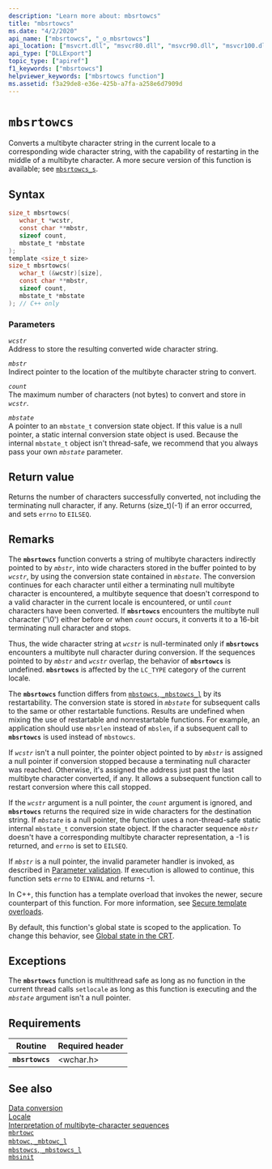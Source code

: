 ```yaml
---
description: "Learn more about: mbsrtowcs"
title: "mbsrtowcs"
ms.date: "4/2/2020"
api_name: ["mbsrtowcs", "_o_mbsrtowcs"]
api_location: ["msvcrt.dll", "msvcr80.dll", "msvcr90.dll", "msvcr100.dll", "msvcr100_clr0400.dll", "msvcr110.dll", "msvcr110_clr0400.dll", "msvcr120.dll", "msvcr120_clr0400.dll", "ucrtbase.dll", "api-ms-win-crt-convert-l1-1-0.dll"]
api_type: ["DLLExport"]
topic_type: ["apiref"]
f1_keywords: ["mbsrtowcs"]
helpviewer_keywords: ["mbsrtowcs function"]
ms.assetid: f3a29de8-e36e-425b-a7fa-a258e6d7909d
---
```

# `mbsrtowcs`

Converts a multibyte character string in the current locale to a corresponding wide character string, with the capability of restarting in the middle of a multibyte character. A more secure version of this function is available; see [`mbsrtowcs_s`](mbsrtowcs-s.md).

## Syntax

```C
size_t mbsrtowcs(
   wchar_t *wcstr,
   const char **mbstr,
   sizeof count,
   mbstate_t *mbstate
);
template <size_t size>
size_t mbsrtowcs(
   wchar_t (&wcstr)[size],
   const char **mbstr,
   sizeof count,
   mbstate_t *mbstate
); // C++ only
```

### Parameters

*`wcstr`*\
Address to store the resulting converted wide character string.

*`mbstr`*\
Indirect pointer to the location of the multibyte character string to convert.

*`count`*\
The maximum number of characters (not bytes) to convert and store in *`wcstr`*.

*`mbstate`*\
A pointer to an `mbstate_t` conversion state object. If this value is a null pointer, a static internal conversion state object is used. Because the internal `mbstate_t` object isn't thread-safe, we recommend that you always pass your own *`mbstate`* parameter.

## Return value

Returns the number of characters successfully converted, not including the terminating null character, if any. Returns (size_t)(-1) if an error occurred, and sets `errno` to `EILSEQ`.

## Remarks

The **`mbsrtowcs`** function converts a string of multibyte characters indirectly pointed to by *`mbstr`*, into wide characters stored in the buffer pointed to by *`wcstr`*, by using the conversion state contained in *`mbstate`*. The conversion continues for each character until either a terminating null multibyte character is encountered, a multibyte sequence that doesn't correspond to a valid character in the current locale is encountered, or until *`count`* characters have been converted. If **`mbsrtowcs`** encounters the multibyte null character ('\0') either before or when *`count`* occurs, it converts it to a 16-bit terminating null character and stops.

Thus, the wide character string at *`wcstr`* is null-terminated only if **`mbsrtowcs`** encounters a multibyte null character during conversion. If the sequences pointed to by *`mbstr`* and *`wcstr`* overlap, the behavior of **`mbsrtowcs`** is undefined. **`mbsrtowcs`** is affected by the `LC_TYPE` category of the current locale.

The **`mbsrtowcs`** function differs from [`mbstowcs`, `_mbstowcs_l`](mbstowcs-mbstowcs-l.md) by its restartability. The conversion state is stored in *`mbstate`* for subsequent calls to the same or other restartable functions. Results are undefined when mixing the use of restartable and nonrestartable functions.  For example, an application should use `mbsrlen` instead of `mbslen`, if a subsequent call to **`mbsrtowcs`** is used instead of `mbstowcs`.

If *`wcstr`* isn't a null pointer, the pointer object pointed to by *`mbstr`* is assigned a null pointer if conversion stopped because a terminating null character was reached. Otherwise, it's assigned the address just past the last multibyte character converted, if any. It allows a subsequent function call to restart conversion where this call stopped.

If the *`wcstr`* argument is a null pointer, the *`count`* argument is ignored, and **`mbsrtowcs`** returns the required size in wide characters for the destination string. If *`mbstate`* is a null pointer, the function uses a non-thread-safe static internal `mbstate_t` conversion state object. If the character sequence *`mbstr`* doesn't have a corresponding multibyte character representation, a -1 is returned, and `errno` is set to `EILSEQ`.

If *`mbstr`* is a null pointer, the invalid parameter handler is invoked, as described in [Parameter validation](../parameter-validation.md). If execution is allowed to continue, this function sets `errno` to `EINVAL` and returns -1.

In C++, this function has a template overload that invokes the newer, secure counterpart of this function. For more information, see [Secure template overloads](../secure-template-overloads.md).

By default, this function's global state is scoped to the application. To change this behavior, see [Global state in the CRT](../global-state.md).

## Exceptions

The **`mbsrtowcs`** function is multithread safe as long as no function in the current thread calls `setlocale` as long as this function is executing and the *`mbstate`* argument isn't a null pointer.

## Requirements

| Routine | Required header |
|---|---|
| **`mbsrtowcs`** | \<wchar.h> |

## See also

[Data conversion](../data-conversion.md)\
[Locale](../locale.md)\
[Interpretation of multibyte-character sequences](../interpretation-of-multibyte-character-sequences.md)\
[`mbrtowc`](mbrtowc.md)\
[`mbtowc`, `_mbtowc_l`](mbtowc-mbtowc-l.md)\
[`mbstowcs`, `_mbstowcs_l`](mbstowcs-mbstowcs-l.md)\
[`mbsinit`](mbsinit.md)
